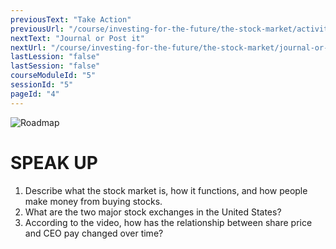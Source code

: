 ```yaml
---
previousText: "Take Action"
previousUrl: "/course/investing-for-the-future/the-stock-market/activities"
nextText: "Journal or Post it"
nextUrl: "/course/investing-for-the-future/the-stock-market/journal-or-post-it"
lastLession: "false"
lastSession: "false"
courseModuleId: "5"
sessionId: "5"
pageId: "4"
---
```



![Roadmap](/assets/img/lets-talk-about-it.png)
# SPEAK UP

1. Describe what the stock market is, how it functions, and how people make money from buying stocks.
2. What are the two major stock exchanges in the United States?
3. According to the video, how has the relationship between share price and CEO pay changed over time? 

<sparkle-feed-post assignment-name="Describe what the stock market is" ></sparkle-feed-post>